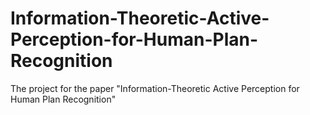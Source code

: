 # Information-Theoretic-Active-Perception-for-Human-Plan-Recognition
The project for the paper "Information-Theoretic Active Perception for Human Plan Recognition"
